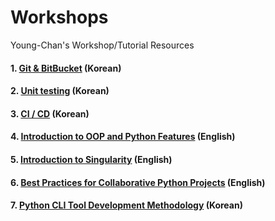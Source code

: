 # Workshops
Young-Chan's Workshop/Tutorial Resources


#### 1. [Git & BitBucket](https://docs.google.com/presentation/d/14qtJ_xUgP-58Qvr_9-RbZ4RsPtvDTQ9uPy8gjeXFIcU/edit?usp=sharing) (Korean)

#### 2. [Unit testing](https://docs.google.com/presentation/d/1Rdv0yZ9CsErf7lj8ycbkqF-NAGUi05G4v8ThjrRtYFg/edit?usp=sharing) (Korean)

#### 3. [CI / CD](https://docs.google.com/presentation/d/1bybLd5wFqm16Xoo-A8mydSg6vCy7EHGPGrDlFCHjAoY/edit?usp=sharing) (Korean)

#### 4. [Introduction to OOP and Python Features](https://nbviewer.jupyter.org/urls/bitbucket.org/ycp93/python-tutorials/raw/3af3c0b0706937d37f6172dd229540b12d35c2a6/Object%20Oriented%20Programming.ipynb) (English)

#### 5. [Introduction to Singularity](https://nbviewer.jupyter.org/urls/bitbucket.org/ycp93/python-tutorials/raw/1846c69e68b5acdf483233239d4eeac99146aa33/Singularity%20Container.ipynb) (English)

#### 6. [Best Practices for Collaborative Python Projects](https://docs.google.com/presentation/d/1XhMD9DtchTp5LlVZs7j81Ue5g5AQE1yb20yywPhEMfw/edit#slide=id.p) (English)

#### 7. [Python CLI Tool Development Methodology](https://docs.google.com/presentation/d/1Nkl_YscdZS_H5C9IjIn1GISFdPp2GRZn1ZtremEr1PI/edit#slide=id.p) (Korean)
